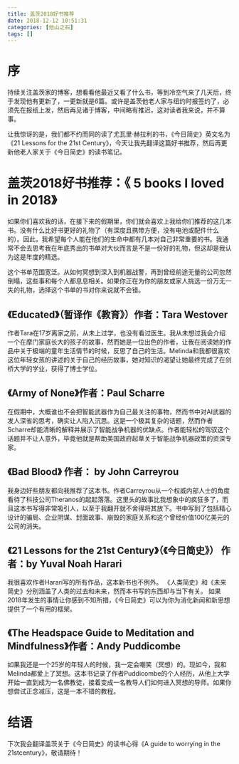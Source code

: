 ```yaml
---
title: 盖茨2018好书推荐
date: 2018-12-12 10:51:31
categories: [他山之石]
tags: [] 
---
```

# 序
持续关注盖茨家的博客，想看看他最近又看了什么书，等到冷空气来了几天后，终于发现他有更新了，一更新就是6篇。或许是盖茨他老人家与纽约时报签约了，必须先在报纸上发，然后再见诸于博客，中间略有推迟，这对读者我来说，并不算事。

让我惊讶的是，我们都不约而同的读了尤瓦里·赫拉利的书，《今日简史》英文名为《21 Lessons for the 21st Century》，今天让我先翻译这篇好书推荐，然后再更新他老人家关于《今日简史》的读书笔记。
<!-- more -->

# 盖茨2018好书推荐：《 5 books I loved in 2018》

如果你们喜欢我的话，在接下来的假期里，你们就会喜欢上我给你们推荐的这几本书。没有什么比好书更好的礼物了（有深度且携带方便，没有电池或配件什么的）。因此，我希望每个人能在他们的生命中都有几本对自己非常重要的书。我通常不会去思考我在年底秀出的书单对大伙而言是不是一份好的礼物，但这却是我认为这是年度的精选。

这个书单范围宽泛。从如何冥想到深入到机器战警，再到曾经前途无量的公司忽然倒塌，这些事和每个人都息息相关。如果你正在为你的朋友或家人挑选一份万无一失的礼物，选择这个书单的书对你来说就不会错。

## 《Educated》（暂译作《教育》）作者：Tara Westover

作者Tara在17岁离家之前，从未上过学，也没有看过医生。我从未想过我会介绍一个在摩门家庭长大的孩子的故事，然而她是一位出色的作者，让我在阅读她的作品中关于极端的童年生活情节的时候，反思了自己的生活。Melinda和我都很喜欢这位年轻女孩的讲述的关于自己的经历故事，她对知识的渴望让她最终完成了在剑桥大学的学业，获得了博士学位。

##  《Army of None》作者：Paul Scharre

在假期中，大概谁也不会把智能武器作为自己最关注的事物，然而书中对AI武器的发人深省的思考，确实让人陷入沉思。这是一个极其复杂的话题，然而作者Scharre却能清晰的解释并展示了智能战争机器的优缺点。作者能轻松的驾驭这个话题并不让人意外，毕竟他就是帮助美国政府起草关于智能战争机器政策的资深专家。

##  《Bad Blood》 作者： by John Carreyrou

我身边好些朋友都向我推荐了这本书。作者Carreyrou从一个权威内部人士的角度看待了科技公司Theranos的起起落落。这里头的故事比我想象中的疯狂多了，而且这本书写得非常吸引人，以至于我翻开就不舍得将其放下。书中写到了包括精心设计的骗局、企业阴谋、封面故事、崩毁的家庭关系和这个曾经价值100亿美元的公司的消失。

## 《21 Lessons for the 21st Century》（《今日简史》） 作者：by Yuval Noah Harari

我很喜欢作者Harari写的所有作品，这本新书也不例外。 《人类简史》和《未来简史》分别涵盖了人类的过去和未来，然而本书写的东西却与当下有关。 如果2018年发生的事情让你感到不知所措，《今日简史》可以为你为消化新闻和新思想提供了一个有用的框架。

## 《The Headspace Guide to Meditation and Mindfulness》作者：Andy Puddicombe

如果我还是一个25岁的年轻人的时候，我一定会嘲笑（冥想）的。现如今，我和Melinda都爱上了冥想。这本书记录了作者Puddicombe的个人经历，从他上大学开始一直到成为一名佛教徒，接着变成一名教导人们如何进入冥想的导师。如果你想尝试正念减压，这是一本不错的教程。

# 结语

下次我会翻译盖茨关于《今日简史》的读书心得《A guide to worrying in the 21stcentury》，敬请期待！